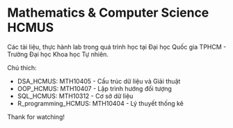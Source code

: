 # Mathematics & Computer Science HCMUS

Các tài liệu, thực hành lab trong quá trình học tại Đại học Quốc gia TPHCM - Trường Đại học Khoa học Tự nhiên.

Chú thích:

- DSA_HCMUS: MTH10405 - Cấu trúc dữ liệu và Giải thuật
- OOP_HCMUS: MTH10407 - Lập trình hướng đối tượng	
- SQL_HCMUS: MTH10312 - Cơ sở dữ liệu
- R_programming_HCMUS: MTH10404 - Lý thuyết thống kê

Thank for watching!